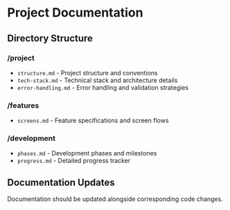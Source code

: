 # Project Documentation

## Directory Structure

### /project
- `structure.md` - Project structure and conventions
- `tech-stack.md` - Technical stack and architecture details
- `error-handling.md` - Error handling and validation strategies

### /features
- `screens.md` - Feature specifications and screen flows

### /development
- `phases.md` - Development phases and milestones
- `progress.md` - Detailed progress tracker

## Documentation Updates
Documentation should be updated alongside corresponding code changes.
